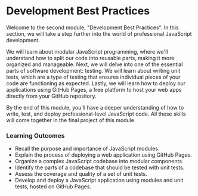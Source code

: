 # Development Best Practices


Welcome to the second module, "Development Best Practices". In this section, we will take a step further into the world of professional JavaScript development. 

We will learn about modular JavaScript programming, where we'll understand how to split our code into reusable parts, making it more organized and manageable. Next, we will delve into one of the essential parts of software development: testing. We will learn about writing unit tests, which are a type of testing that ensures individual pieces of your code are functioning as expected. Lastly, we will learn how to deploy our applications using GitHub Pages, a free platform to host your web apps directly from your GitHub repository.

By the end of this module, you'll have a deeper understanding of how to write, test, and deploy professional-level JavaScript code. All these skills will come together in the final project of this module.

### Learning Outcomes

- Recall the purpose and importance of JavaScript modules.
- Explain the process of deploying a web application using GitHub Pages.
- Organize a complex JavaScript codebase into modular components.
- Identify the parts of a codebase that should be tested with unit tests.
- Assess the coverage and quality of a set of unit tests.
- Develop and deploy a JavaScript application using modules and unit tests, hosted on GitHub Pages.